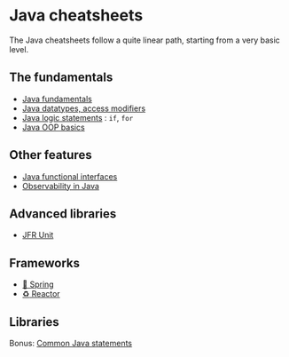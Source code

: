 # Java cheatsheets

The Java cheatsheets follow a quite linear path, starting from a very basic level.

## The fundamentals

- [Java fundamentals](1-0-java-basics.md)
- [Java datatypes, access modifiers](1-1-java-datatypes-modifiers.md)
- [Java logic statements](1-2-java-sttmt.md) : `if`, `for`
- [Java OOP basics](1-3-java-oop.md)

## Other features

- [Java functional interfaces](2-1-java-funct-int.md)
- [Observability in Java](4-observability.md)

## Advanced libraries

- [JFR Unit](3-1-jfr-unit.md)

## Frameworks

- [:leaves: Spring](spring/README.md)
- [:recycle: Reactor](reactor/README.md)

## Libraries

Bonus: [Common Java statements](common-java-statmts.md)
